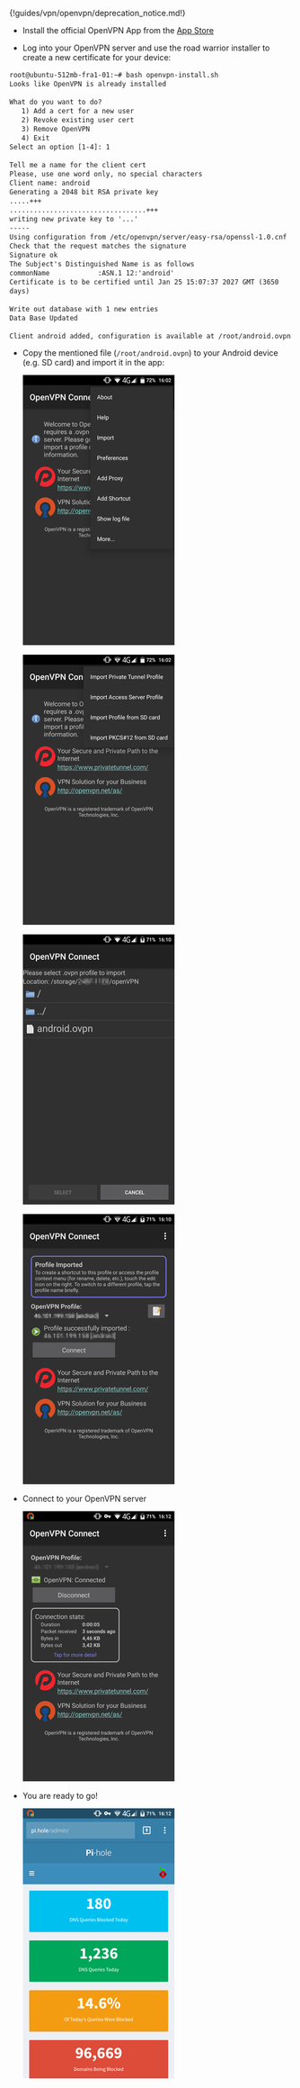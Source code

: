 {!guides/vpn/openvpn/deprecation_notice.md!}

- Install the official OpenVPN App from the [App Store](https://play.google.com/store/apps/details?id=net.openvpn.openvpn)

- Log into your OpenVPN server and use the road warrior installer to create a new certificate for your device:

```text
root@ubuntu-512mb-fra1-01:~# bash openvpn-install.sh
Looks like OpenVPN is already installed

What do you want to do?
   1) Add a cert for a new user
   2) Revoke existing user cert
   3) Remove OpenVPN
   4) Exit
Select an option [1-4]: 1

Tell me a name for the client cert
Please, use one word only, no special characters
Client name: android
Generating a 2048 bit RSA private key
.....+++
..................................+++
writing new private key to '...'
-----
Using configuration from /etc/openvpn/server/easy-rsa/openssl-1.0.cnf
Check that the request matches the signature
Signature ok
The Subject's Distinguished Name is as follows
commonName            :ASN.1 12:'android'
Certificate is to be certified until Jan 25 15:07:37 2027 GMT (3650 days)

Write out database with 1 new entries
Data Base Updated

Client android added, configuration is available at /root/android.ovpn
```

- Copy the mentioned file (`/root/android.ovpn`) to your Android device (e.g. SD card) and import it in the app:

    ![](Android-Import-1.png)

    ![](Android-Import-2.png)

    ![](Android-Import-3.png)

    ![](Android-Import-4.png)

- Connect to your OpenVPN server

    ![](Android-Connected.png)

- You are ready to go!

    ![](Android-Pi-hole.png)
